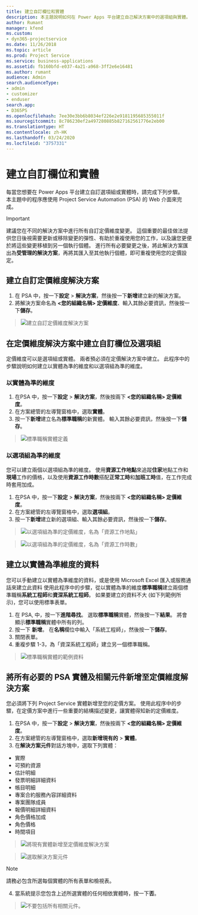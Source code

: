 ```yaml
---
title: 建立自訂欄位和實體
description: 本主題說明如何在 Power Apps 平台建立自己解決方案中的選項組與實體。
author: Rumant
manager: kfend
ms.custom:
- dyn365-projectservice
ms.date: 11/26/2018
ms.topic: article
ms.prod: Project Service
ms.service: business-applications
ms.assetid: fb160bfd-e037-4a21-a968-3ff2e6e16481
ms.author: rumant
audience: Admin
search.audienceType:
- admin
- customizer
- enduser
search.app:
- D365PS
ms.openlocfilehash: 7ee30e3bb6b8034ef226e2e9181195685355011f
ms.sourcegitcommit: 8c786230ef2a497280885b827162561776e2eb00
ms.translationtype: HT
ms.contentlocale: zh-HK
ms.lasthandoff: 03/24/2020
ms.locfileid: "3757331"
---
```

# <a name="create-custom-fields-and-entities"></a>建立自訂欄位和實體 

每當您想要在 Power Apps 平台建立自訂選項組或實體時，請完成下列步驟。  
本主題中的程序應使用 Project Service Automation (PSA) 的 Web 介面來完成。

> [!IMPORTANT]
> 建議您在不同的解決方案中進行所有自訂定價維度變更。 這個重要的最佳做法提供您日後視需要更新或移除變更的彈性、有助於重複使用您的工作，以及讓您更便於將這些變更移植到另一個執行個體。 進行所有必要變更之後，將此解決方案匯出為**受管理的解決方案**，再將其匯入至其他執行個體，即可重複使用您的定價設定。


## <a name="create-a-custom-solution-for-pricing-dimensions"></a>建立自訂定價維度解決方案
1. 在 PSA 中，按一下**設定** > **解決方案**，然後按一下**新增**建立新的解決方案。 
2. 將解決方案命名為 **\<您的組織名稱> 定價維度**、輸入其餘必要資訊，然後按一下**儲存**。

> ![建立自訂定價維度解決方案](media/Creation-of-custom-pricing-dimension-solution.PNG)
  
## <a name="create-custom-fields-and-option-sets-in-the-pricing-dimension-solution"></a>在定價維度解決方案中建立自訂欄位及選項組

定價維度可以是選項組或實體。 兩者預必須在定價解決方案中建立。 此程序中的步驟說明如何建立以實體為準的維度和以選項組為準的維度。

### <a name="entity-based-dimensions"></a>以實體為準的維度

1. 在PSA 中，按一下**設定** > **解決方案**，然後按兩下 **\<您的組織名稱> 定價維度**。
2. 在方案總管的左導覽窗格中，選取**實體**。
3. 按一下**新增**建立名為**標準職稱**的新實體。 輸入其餘必要資訊，然後按一下**儲存**。

> ![標準職稱實體定義](media/Standard-Title-entity-definition.png)


### <a name="option-set-based-dimensions"></a>以選項組為準的維度 
您可以建立兩個以選項組為準的維度。 使用**資源工作地點**來追蹤**住家**地點工作和**現場**工作的價格，以及使用**資源工作時數**搭配**正常工時**和**加班工時**值，在工作完成時套用加成。


1. 在PSA 中，按一下**設定** > **解決方案**，然後按兩下 **\<您的組織名稱> 定價維度**。 
2. 在方案總管的左導覽窗格中，選取**選項組**。 
3. 按一下**新增**建立新的選項組、輸入其餘必要資訊，然後按一下**儲存**。

> ![以選項組為準的定價維度，名為「資源工作地點」 ](media/Option-set-PD-called-Resource-Work-Location.png)

> ![以選項組為準的定價維度，名為「資源工作時數」 ](media/Option-set-PD-called-Resource-Work-Hours.PNG)


## <a name="create-data-for-entity-based-dimensions"></a>建立以實體為準維度的資料

您可以手動建立以實體為準維度的資料，或是使用 Microsoft Excel 匯入或服務通話來建立此資料 使用此程序中的步驟，從以實體為準的維度**標準職稱**建立兩個標準職稱**系統工程師**和**資深系統工程師**。 如果要建立的資料不大 (如下列範例所示)，您可以使用標準表單。

1. 在 PSA, 中，按一下**進階尋找**。 選取**標準職稱**實體，然後按一下**結果**。 將會顯示**標準職稱**實體中所有的列。
2. 按一下 **新增**。 在**名稱**欄位中輸入「系統工程師」，然後按一下**儲存**。
3. 關閉表單。 
4. 重複步驟 1-3，為「資深系統工程師」建立另一個標準職稱。

> ![標準職稱實體的範例資料 ](media/ST-data.png)

## <a name="add-all-required-psa-entities-and-related-components-to-the-pricing-dimension-solution"></a>將所有必要的 PSA 實體及相關元件新增至定價維度解決方案
您必須將下列 Project Service 實體新增至您的定價方案。 使用此程序中的步驟，在定價方案中進行一些重要的結構描述變更，讓實體得知新的定價維度。

1. 在PSA 中，按一下**設定** > **解決方案**，然後按兩下 **\<您的組織名稱> 定價維度**。 
2. 在方案總管的左導覽窗格中，選取**新增現有的** >  **實體**。
3. 在**解決方案元件**對話方塊中，選取下列實體：

- 實際
- 可預約資源
- 估計明細
- 發票明細詳細資料
- 帳目明細
- 專案合約服務內容詳細資料
- 專案團隊成員
- 報價明細詳細資料
- 角色價格加成
- 角色價格 
- 時間項目 

> ![將現有實體新增至定價維度解決方案](media/Existing-entities-to-PD-solution.png)

> ![選取解決方案元件](media/Dimension-Components.png)

> [!NOTE]
> 請務必包含所選每個實體的所有表單和檢視表。

4. 當系統提示您包含上述所選實體的任何相依實體時，按一下**否**。

> ![不要包括所有相關元件。](media/Do-not-include-required.png)


